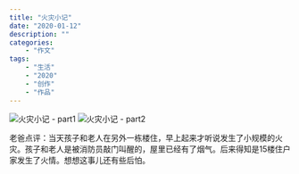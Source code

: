 ```yaml
---
title: "火灾小记"
date: "2020-01-12"
description: ""
categories:
    - "作文"
tags:
    - "生活"
    - "2020"
    - "创作"
    - "作品"
---
```


![火灾小记 - part1](http://image.tonybai.com/img/202001/diary_20200112_01.jpeg)
![火灾小记 - part2](http://image.tonybai.com/img/202001/diary_20200112_02.jpeg)

老爸点评：当天孩子和老人在另外一栋楼住，早上起来才听说发生了小规模的火灾。孩子和老人是被消防员敲门叫醒的，屋里已经有了烟气。后来得知是15楼住户家发生了火情。想想这事儿还有些后怕。
